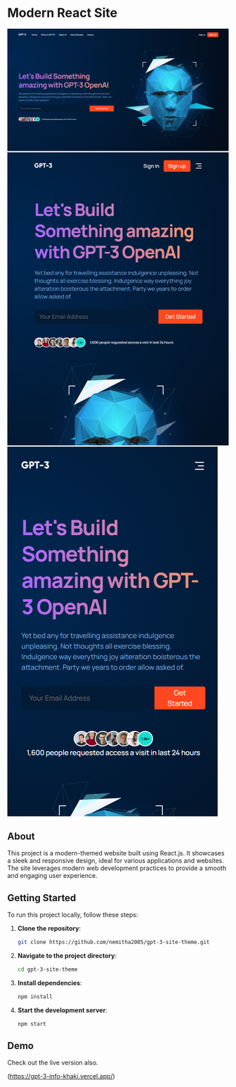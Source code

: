 # Modern React Site

![Desktop view Screenshot](./screenshots/desktop.png)
![Tablet view Screenshot](./screenshots/tablet.png)
![Mobile view Screenshot](./screenshots/mobile.png)

## About

This project is a modern-themed website built using React.js. It showcases a sleek and responsive design, ideal for various applications and websites. The site leverages modern web development practices to provide a smooth and engaging user experience.

## Getting Started

To run this project locally, follow these steps:

1. **Clone the repository**:

   ```bash
   git clone https://github.com/nemitha2005/gpt-3-site-theme.git

2. **Navigate to the project directory**:

   ```bash
   cd gpt-3-site-theme

3. **Install dependencies**:

   ```bash
   npm install

4. **Start the development server**:

   ```bash
   npm start

## Demo

Check out the live version also.

(https://gpt-3-info-khaki.vercel.app/)
